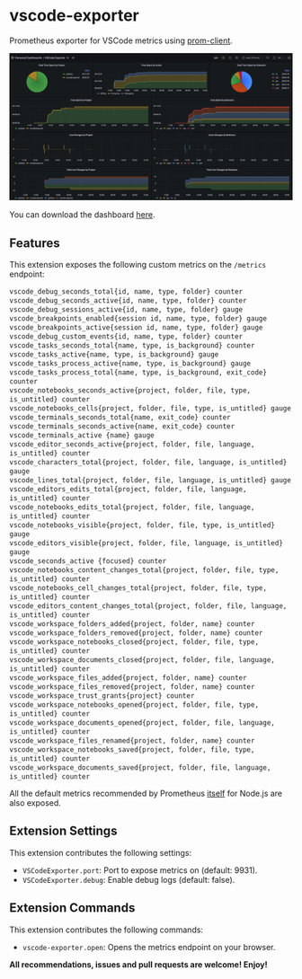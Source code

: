 # vscode-exporter

Prometheus exporter for VSCode metrics using [prom-client](https://github.com/siimon/prom-client).

[![Grafana dashboard](./img/dashboard.png)](https://guicaulada.grafana.net/public-dashboards/e00f2ad838544b02826e8c075c05df45?orgId=1&refresh=30s)

You can download the dashboard [here](https://grafana.com/grafana/dashboards/18169).

## Features

This extension exposes the following custom metrics on the `/metrics` endpoint:

```text
vscode_debug_seconds_total{id, name, type, folder} counter
vscode_debug_seconds_active{id, name, type, folder} counter
vscode_debug_sessions_active{id, name, type, folder} gauge
vscode_breakpoints_enabled{session id, name, type, folder} gauge
vscode_breakpoints_active{session id, name, type, folder} gauge
vscode_debug_custom_events{id, name, type, folder} counter
vscode_tasks_seconds_total{name, type, is_background} counter
vscode_tasks_active{name, type, is_background} gauge
vscode_tasks_process_active{name, type, is_background} gauge
vscode_tasks_process_total{name, type, is_background, exit_code} counter
vscode_notebooks_seconds_active{project, folder, file, type, is_untitled} counter
vscode_notebooks_cells{project, folder, file, type, is_untitled} gauge
vscode_terminals_seconds_total{name, exit_code} counter
vscode_terminals_seconds_active{name, exit_code} counter
vscode_terminals_active {name} gauge
vscode_editor_seconds_active{project, folder, file, language, is_untitled} counter
vscode_characters_total{project, folder, file, language, is_untitled} gauge
vscode_lines_total{project, folder, file, language, is_untitled} gauge
vscode_editors_edits_total{project, folder, file, language, is_untitled} counter
vscode_notebooks_edits_total{project, folder, file, language, is_untitled} counter
vscode_notebooks_visible{project, folder, file, type, is_untitled} gauge
vscode_editors_visible{project, folder, file, language, is_untitled} gauge
vscode_seconds_active {focused} counter
vscode_notebooks_content_changes_total{project, folder, file, type, is_untitled} counter
vscode_notebooks_cell_changes_total{project, folder, file, type, is_untitled} counter
vscode_editors_content_changes_total{project, folder, file, language, is_untitled} counter
vscode_workspace_folders_added{project, folder, name} counter
vscode_workspace_folders_removed{project, folder, name} counter
vscode_workspace_notebooks_closed{project, folder, file, type, is_untitled} counter
vscode_workspace_documents_closed{project, folder, file, language, is_untitled} counter
vscode_workspace_files_added{project, folder, name} counter
vscode_workspace_files_removed{project, folder, name} counter
vscode_workspace_trust_grants{project} counter
vscode_workspace_notebooks_opened{project, folder, file, type, is_untitled} counter
vscode_workspace_documents_opened{project, folder, file, language, is_untitled} counter
vscode_workspace_files_renamed{project, folder, name} counter
vscode_workspace_notebooks_saved{project, folder, file, type, is_untitled} counter
vscode_workspace_documents_saved{project, folder, file, language, is_untitled} counter
```

All the default metrics recommended by Prometheus [itself](https://prometheus.io/docs/instrumenting/writing_clientlibs/#standard-and-runtime-collectors) for Node.js are also exposed.

## Extension Settings

This extension contributes the following settings:

* `VSCodeExporter.port`: Port to expose metrics on (default: 9931).
* `VSCodeExporter.debug`: Enable debug logs (default: false).

## Extension Commands

This extension contributes the following commands:

* `vscode-exporter.open`: Opens the metrics endpoint on your browser.

**All recommendations, issues and pull requests are welcome! Enjoy!**
